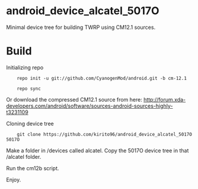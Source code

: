 # android_device_alcatel_5017O

Minimal device tree for building TWRP using CM12.1 sources.

# Build

Initializing repo

        repo init -u git://github.com/CyanogenMod/android.git -b cm-12.1
    
        repo sync

Or download the compressed CM12.1 source from here: http://forum.xda-developers.com/android/software/sources-android-sources-highly-t3231109

Cloning device tree
    
        git clone https://github.com/kirito96/android_device_alcatel_5017O 5017O
    
Make a folder in /devices called alcatel. Copy the 5017O device tree in that /alcatel folder.

Run the cm12b script. 

Enjoy.
